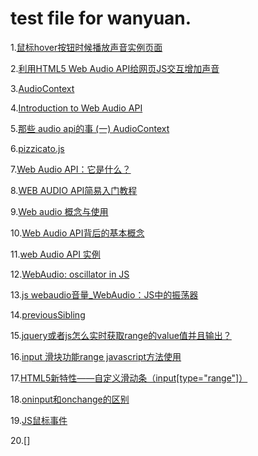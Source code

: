 # test file for wanyuan.
1.[鼠标hover按钮时候播放声音实例页面](https://www.zhangxinxu.com/study/201706/button-hover-web-audio.html)      

2.[利用HTML5 Web Audio API给网页JS交互增加声音](https://www.zhangxinxu.com/wordpress/2017/06/html5-web-audio-api-js-ux-voice/)   

3.[AudioContext](https://developer.mozilla.org/zh-CN/docs/Web/API/AudioContext)   

4.[Introduction to Web Audio API](https://css-tricks.com/introduction-web-audio-api/)     

5.[那些 audio api的事 (一) AudioContext](https://segmentfault.com/a/1190000003115198)  


6.[pizzicato.js](https://alemangui.github.io/pizzicato/)    
   
7.[Web Audio API：它是什么？](https://blog.csdn.net/cunjie3951/article/details/106926428?ops_request_misc=&request_id=&biz_id=102&utm_term=audio%2520API&utm_medium=distribute.pc_search_result.none-task-blog-2~all~sobaiduweb~default-3-106926428.nonecase)    


8.[WEB AUDIO API简易入门教程](http://www.360doc.com/content/16/0426/09/597197_553868988.shtml)   
    
9.[Web audio 概念与使用](https://developer.mozilla.org/zh-CN/docs/Web/API/Web_Audio_API)    

10.[Web Audio API背后的基本概念](https://developer.mozilla.org/en-US/docs/Web/API/Web_Audio_API/Basic_concepts_behind_Web_Audio_API)    

11.[web Audio API 实例](https://wow.techbrood.com/fiddle/33575)

12.[WebAudio: oscillator in JS](https://www.phpied.com/webaudio-oscillator-in-js/)     

13.[js webaudio音量_WebAudio：JS中的振荡器](https://blog.csdn.net/cunbei2644/article/details/108864566?ops_request_misc=&request_id=&biz_id=102&utm_term=js%20%E6%8E%A7%E5%88%B6%E5%A3%B0%E9%9F%B3%E9%A2%91%E7%8E%87&utm_medium=distribute.pc_search_result.none-task-blog-2~all~sobaiduweb~default-3-108864566.first_rank_v2_pc_rank_v29&spm=1018.2226.3001.4187)
    
14.[previousSibling](https://www.cnblogs.com/yangdongmei/archive/2013/03/15/2961896.html)      

15.[jquery或者js怎么实时获取range的value值并且输出？](https://www.imooc.com/wenda/detail/341099)    

16.[input 滑块功能range javascript方法使用](https://www.cnblogs.com/longly/p/6056452.html)    

17.[HTML5新特性——自定义滑动条（input[type="range"]）](https://www.cnblogs.com/roberthuang/p/11958648.html)           


18.[oninput和onchange的区别](https://www.cnblogs.com/em2464/p/7679019.html)     

19.[JS鼠标事件](http://c.biancheng.net/view/5944.html)     

20.[]
